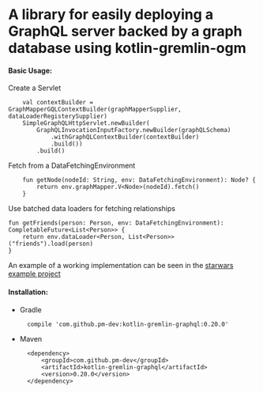 # A library for easily deploying a GraphQL server backed by a graph database using kotlin-gremlin-ogm


#### Basic Usage:

Create a Servlet

        val contextBuilder = GraphMapperGQLContextBuilder(graphMapperSupplier, dataLoaderRegisterySupplier)
        SimpleGraphQLHttpServlet.newBuilder(
            GraphQLInvocationInputFactory.newBuilder(graphQLSchema)
                .withGraphQLContextBuilder(contextBuilder)
                .build())
            .build()

Fetch from a DataFetchingEnvironment

        fun getNode(nodeId: String, env: DataFetchingEnvironment): Node? {
            return env.graphMapper.V<Node>(nodeId).fetch()
        }

Use batched data loaders for fetching relationships

    fun getFriends(person: Person, env: DataFetchingEnvironment): CompletableFuture<List<Person>> {
        return env.dataLoader<Person, List<Person>>("friends").load(person)
    }


An example of a working implementation can be seen in the [starwars example project](https://github.com/pm-dev/kotlin-gremlin-ogm/tree/master/example/src/main/kotlin/starwars)

#### Installation:

- Gradle

        compile 'com.github.pm-dev:kotlin-gremlin-graphql:0.20.0'

- Maven

        <dependency>
            <groupId>com.github.pm-dev</groupId>
            <artifactId>kotlin-gremlin-graphql</artifactId>
            <version>0.20.0</version>
        </dependency>

